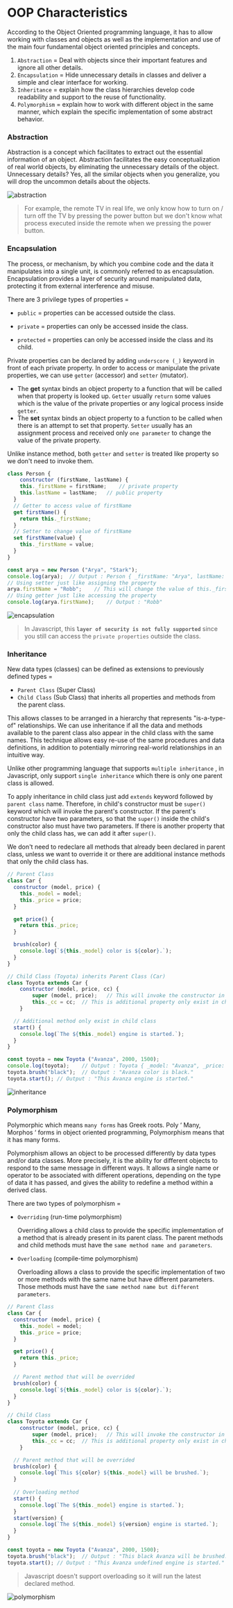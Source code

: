 # OOP Characteristics

According to the Object Oriented programming language, it has to allow working with classes and objects as well as the implementation and use of the main four fundamental object oriented principles and concepts.

1. `Abstraction` = Deal with objects since their important features and ignore all other details.
2. `Encapsulation` = Hide unnecessary details in classes and deliver a simple and clear interface for working.
3. `Inheritance` = explain how the class hierarchies develop code readability and support to the reuse of functionality.
4. `Polymorphism` = explain how to work with different object in the same manner, which explain the specific implementation of some abstract behavior.

### Abstraction

Abstraction is a concept which facilitates to extract out the essential information of an object. Abstraction facilitates the easy conceptualization of real world objects, by eliminating the unnecessary details of the object. Unnecessary details? Yes, all the similar objects when you generalize, you will drop the uncommon details about the objects.

![abstraction](./assets/abstraction.png "abstraction")

> For example, the remote TV in real life, we only know how to turn on / turn off the TV by pressing the power button but we don't know what process executed inside the remote when we pressing the power button.

### Encapsulation

The process, or mechanism, by which you combine code and the data it manipulates into a single unit, is commonly referred to as encapsulation. Encapsulation provides a layer of security around manipulated data, protecting it from external interference and misuse. 

There are 3 privilege types of properties = 

- `public` = properties can be accessed outside the class.
- `private` = properties can only be accessed inside the class.

- `protected` = properties can only be accessed inside the class and its child.

Private properties can be declared by adding `underscore (_)` keyword in front of each private property. In order to access or manipulate the private properties, we can use `getter` (accessor) and `setter` (mutator).

- The **get** syntax binds an object property to a function that will be called when that property is looked up. `Getter` usually `return` some values which is the value of the private properties or any logical process inside `getter`.
- The **set** syntax binds an object property to a function to be called when there is an attempt to set that property. `Setter` usually has an assignment process and received only `one parameter` to change the value of the private property.

Unlike instance method, both `getter` and `setter` is treated like property so we don't need to invoke them.

```javascript
class Person {
	constructor (firstName, lastName) {
    this._firstName = firstName;	// private property
    this.lastName = lastName;	// public property
  }
  // Getter to access value of firstName
  get firstName() {
    return this._firstName;
  }
  // Setter to change value of firstName
  set firstName(value) {
    this._firstName = value;
  }
}

const arya = new Person ("Arya", "Stark");
console.log(arya);	// Output : Person { _firstName: "Arya", lastName: "Stark" }
// Using setter just like assigning the property
arya.firstName = "Robb"; 	// This will change the value of this._firstName
// Using getter just like accessing the property
console.log(arya.firstName); 	// Output : "Robb"
```

![encapsulation](./assets/encapsulation.png "encapsulation")

> In Javascript, this **`layer of security is not fully supported`** since you still can access the `private properties` outside the class.

### Inheritance

New data types (classes) can be defined as extensions to previously defined types =

- `Parent Class` (Super Class)
- `Child Class` (Sub Class) that inherits all properties and methods from the parent class.

This allows classes to be arranged in a hierarchy that represents "is-a-type-of" relationships. We can use inheritance if all the data and methods available to the parent class also appear in the child class with the same names. This technique allows easy re-use of the same procedures and data definitions, in addition to potentially mirroring real-world relationships in an intuitive way. 

Unlike other programming language that supports `multiple inheritance` , in Javascript, only support `single inheritance` which there is only one parent class is allowed.

To apply inheritance in child class just add `extends` keyword followed by `parent class` name. Therefore, in child's constructor must be `super()` keyword which will invoke the parent's constructor. If the parent's constructor have two parameters, so that the `super()` inside the child's constructor also must have two parameters. If there is another property that only the child class has, we can add it after `super()`.

We don't need to redeclare all methods that already been declared in parent class, unless we want to override it or there are additional instance methods that only the child class has.

```javascript
// Parent Class
class Car {
  constructor (model, price) {
    this._model = model;
    this._price = price;
  }

  get price() {
    return this._price;
  }

  brush(color) {
    console.log(`${this._model} color is ${color}.`);
  }
}

// Child Class (Toyota) inherits Parent Class (Car)
class Toyota extends Car {
	constructor (model, price, cc) {
		super (model, price);	// This will invoke the constructor in parent class
		this._cc = cc;	// This is additional property only exist in child class
	}

  // Additional method only exist in child class
  start() {
    console.log(`The ${this._model} engine is started.`);
  }
}

const toyota = new Toyota ("Avanza", 2000, 1500);
console.log(toyota);	// Output : Toyota { _model: "Avanza", _price: 2000, _cc: 1500 }
toyota.brush("black");	// Output : "Avanza color is black."
toyota.start();	// Output : "This Avanza engine is started."
```

![inheritance](./assets/inheritance.png "inheritance")

### Polymorphism

Polymorphic which means `many forms` has Greek roots. Poly ‘ Many, Morphos ‘ forms in object oriented programming, Polymorphism means that it has many forms.

Polymorphism allows an object to be processed differently by data types and/or data classes. More precisely, it is the ability for different objects to respond to the same message in different ways. It allows a single name or operator to be associated with different operations, depending on the type of data it has passed, and gives the ability to redefine a method within a derived class.

There are two types of polymorphism =

- `Overriding` (run-time polymorphism)

  Overriding allows a child class to provide the specific implementation of a method that is already present in its parent class. The parent methods and child methods must have the `same method name and parameters`.

- `Overloading` (compile-time polymorphism)

  Overloading allows a class to provide the specific implementation of two or more methods with the same name but have different parameters. Those methods must have the `same method name but different parameters`.

```javascript
// Parent Class
class Car {
  constructor (model, price) {
    this._model = model;
    this._price = price;
  }

  get price() {
    return this._price;
  }

  // Parent method that will be overrided
  brush(color) {
    console.log(`${this._model} color is ${color}.`);
  }
}

// Child Class
class Toyota extends Car {
	constructor (model, price, cc) {
		super (model, price);	// This will invoke the constructor in parent class
		this._cc = cc;	// This is additional property only exist in child class
	}

  // Parent method that will be overrided
  brush(color) {
    console.log(`This ${color} ${this._model} will be brushed.`);
  }
  
  // Overloading method
  start() {
    console.log(`The ${this._model} engine is started.`);
  }
  start(version) {
    console.log(`The ${this._model} ${version} engine is started.`);
  }
}

const toyota = new Toyota ("Avanza", 2000, 1500);
toyota.brush("black");	// Output : "This black Avanza will be brushed."
toyota.start();	// Output : "This Avanza undefined engine is started."
```

> Javascript doesn't support overloading so it will run the latest declared method.

![polymorphism](./assets/polymorphism.png "polymorphism")

